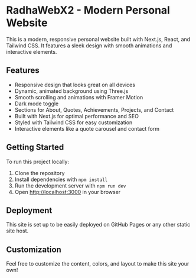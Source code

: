 # RadhaWebX2 - Modern Personal Website

This is a modern, responsive personal website built with Next.js, React, and Tailwind CSS. It features a sleek design with smooth animations and interactive elements.

## Features

- Responsive design that looks great on all devices
- Dynamic, animated background using Three.js
- Smooth scrolling and animations with Framer Motion
- Dark mode toggle
- Sections for About, Quotes, Achievements, Projects, and Contact
- Built with Next.js for optimal performance and SEO
- Styled with Tailwind CSS for easy customization
- Interactive elements like a quote carousel and contact form

## Getting Started

To run this project locally:

1. Clone the repository
2. Install dependencies with `npm install`
3. Run the development server with `npm run dev`
4. Open [http://localhost:3000](http://localhost:3000) in your browser

## Deployment

This site is set up to be easily deployed on GitHub Pages or any other static site host.

## Customization

Feel free to customize the content, colors, and layout to make this site your own!

